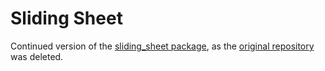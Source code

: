 # Sliding Sheet

Continued version of the [sliding_sheet package](https://pub.dev/packages/sliding_sheet), as the [original repository](https://github.com/bxqm/sliding_sheet) was deleted.
